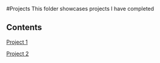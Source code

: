 #Projects
This folder showcases projects I have completed
## Contents
[Project 1](project_1)

[Project 2](project_2)
